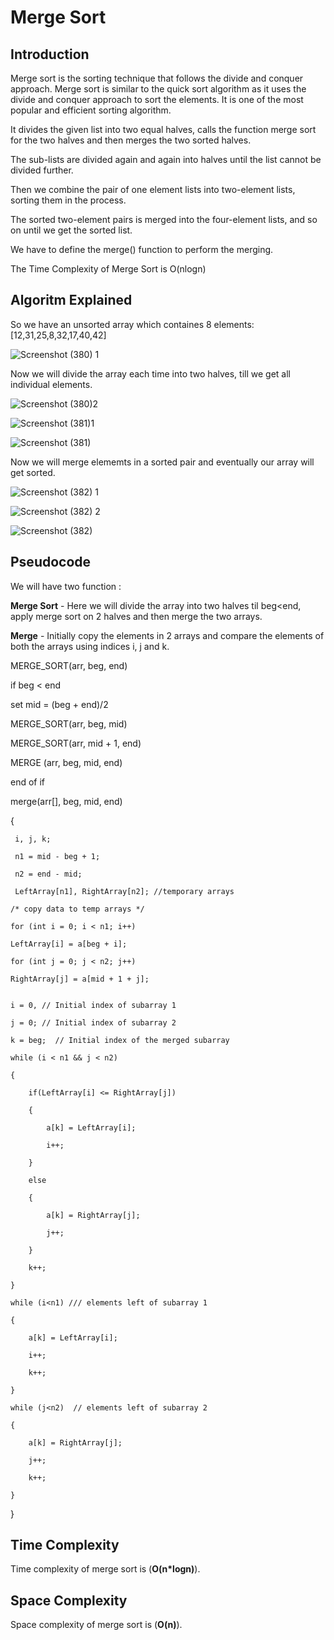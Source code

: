 # Merge Sort 

## Introduction 

Merge sort is the sorting technique that follows the divide and conquer approach. Merge sort is similar to the quick sort algorithm as it uses 
the divide and conquer approach to sort the elements. It is one of the most popular and efficient sorting algorithm. 

It divides the given list into two equal halves, calls the function merge sort for the two halves and then merges the two sorted halves. 

The sub-lists are divided again and again into halves until the list cannot be divided further. 

Then we combine the pair of one element lists into two-element lists, sorting them in the process. 

The sorted two-element pairs is merged into the four-element lists, and so on until we get the sorted list.

We have to define the merge() function to perform the merging.

The Time Complexity of Merge Sort is O(nlogn)

## Algoritm Explained

So we have an unsorted array which containes 8 elements: [12,31,25,8,32,17,40,42]

![Screenshot (380) 1](https://user-images.githubusercontent.com/98229024/200805936-ea5e389c-688b-4576-aab9-54e77fe2b4b2.png)

Now we will divide the array each time into two halves, till we get all individual elements. 

![Screenshot (380)2](https://user-images.githubusercontent.com/98229024/200806571-a0fbdc47-cb85-47c9-85f3-1d35f07b0481.png)

![Screenshot (381)1](https://user-images.githubusercontent.com/98229024/200806639-4d772ca0-e1d8-4277-99e8-2c5cad7cd1c0.png)

![Screenshot (381)](https://user-images.githubusercontent.com/98229024/200806759-2bca42f2-5ec9-454c-8a83-557bb18ee778.png)

Now we will merge elememts in a sorted pair and eventually our array will get sorted. 

![Screenshot (382) 1](https://user-images.githubusercontent.com/98229024/200806903-c5047516-ebcf-429e-87fc-f966a511a1c5.png)

![Screenshot (382) 2](https://user-images.githubusercontent.com/98229024/200806995-4343556e-7027-4c05-921f-3f4a2979ae9a.png)

![Screenshot (382)](https://user-images.githubusercontent.com/98229024/200806832-a489873f-1259-4f1a-9c4b-6426bf0f0235.png)



## Pseudocode 

We will have two function : 

**Merge Sort** - Here we will divide the array into two halves til beg<end, apply merge sort on 2 halves and then merge the two arrays. 

**Merge**  - Initially copy the elements in 2 arrays and compare the elements of both the arrays using indices i, j and k. 

MERGE_SORT(arr, beg, end)  
  
if beg < end

  set mid = (beg + end)/2 
  
  MERGE_SORT(arr, beg, mid)  
  
  MERGE_SORT(arr, mid + 1, end)  
  
  MERGE (arr, beg, mid, end)  

end of if  

merge(arr[], beg, mid, end)

{    
     
     i, j, k;  
     
     n1 = mid - beg + 1;    
     
     n2 = end - mid;    
      
     LeftArray[n1], RightArray[n2]; //temporary arrays  
      
    /* copy data to temp arrays */  
    
    for (int i = 0; i < n1; i++)    
    
    LeftArray[i] = a[beg + i];    
    
    for (int j = 0; j < n2; j++)    
    
    RightArray[j] = a[mid + 1 + j];    
      
    
    i = 0, // Initial index of subarray 1  
    
    j = 0; // Initial index of subarray 2 
    
    k = beg;  // Initial index of the merged subarray 
      
    while (i < n1 && j < n2)    
    
    {    
        
        if(LeftArray[i] <= RightArray[j])    
        
        {    
            
            a[k] = LeftArray[i];    
            
            i++;    
        
        }    
        
        else    
        
        {    
            
            a[k] = RightArray[j];    
            
            j++;    
        
        }    
        
        k++;    
    
    }
    
    while (i<n1) /// elements left of subarray 1   
    
    {    
        
        a[k] = LeftArray[i];    
        
        i++;    
        
        k++;    
    
    }    
      
    while (j<n2)  // elements left of subarray 2   
    
    {    
        
        a[k] = RightArray[j];    
        
        j++;    
        
        k++;    
    
    }    

}  

## Time Complexity

Time complexity of merge sort is (**O(n*logn)**).

## Space Complexity

Space complexity of merge sort is (**O(n)**).
